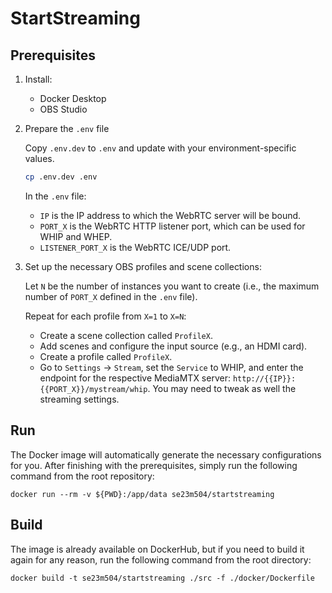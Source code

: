 # StartStreaming

## Prerequisites

1. Install:

    - Docker Desktop
    - OBS Studio

2. Prepare the `.env` file

    Copy `.env.dev` to `.env` and update with your environment-specific values.

    ```bash
    cp .env.dev .env
    ```

    In the `.env` file:

    - `IP` is the IP address to which the WebRTC server will be bound.
    - `PORT_X` is the WebRTC HTTP listener port, which can be used for WHIP and WHEP.
    - `LISTENER_PORT_X` is the WebRTC ICE/UDP port.

3. Set up the necessary OBS profiles and scene collections:

    Let `N` be the number of instances you want to create (i.e., the maximum number of `PORT_X` defined in the `.env` file).

    Repeat for each profile from `X=1` to `X=N`:

    - Create a scene collection called `ProfileX`.
    - Add scenes and configure the input source (e.g., an HDMI card).
    - Create a profile called `ProfileX`.
    - Go to `Settings` -> `Stream`, set the `Service` to WHIP, and enter the endpoint for the respective MediaMTX server: `http://{{IP}}:{{PORT_X}}/mystream/whip`. You may need to tweak as well the streaming settings.


## Run

The Docker image will automatically generate the necessary configurations for you. After finishing with the prerequisites, simply run the following command from the root repository:

```
docker run --rm -v ${PWD}:/app/data se23m504/startstreaming
```

## Build

The image is already available on DockerHub, but if you need to build it again for any reason, run the following command from the root directory:

```
docker build -t se23m504/startstreaming ./src -f ./docker/Dockerfile
```

